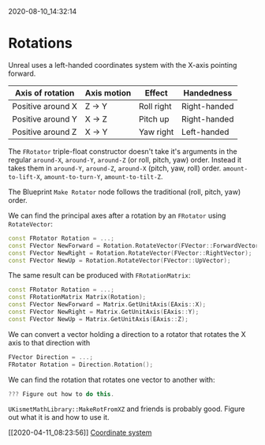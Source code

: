 2020-08-10_14:32:14

# Rotations
Unreal uses a left-handed coordinates system with the X-axis pointing forward.

| Axis of rotation | Axis motion | Effect | Handedness |
|------------------|-------------|--------|------------|
| Positive around X | Z → Y | Roll right | Right-handed |
| Positive around Y | X → Z | Pitch up | Right-handed |
| Positive around Z | X → Y | Yaw right | Left-handed |

The `FRotator` triple-float constructor doesn't take it's arguments in the regular
`around-X`, `around-Y`, `around-Z` (or roll, pitch, yaw) order.
Instead it takes them in
`around-Y`, `around-Z`, `around-X` (pitch, yaw, roll) order.
`amount-to-lift-X`, `amount-to-turn-Y`, `amount-to-tilt-Z`.

The Blueprint `Make Rotator` node follows the traditional (roll, pitch, yaw) order.

We can find the principal axes after a rotation by an `FRotator` using `RotateVector`:
```cpp
const FRotator Rotation = ...;
const FVector NewForward = Rotation.RotateVector(FVector::ForwardVector);
const FVector NewRight = Rotation.RotateVector(FVector::RightVector);
const FVector NewUp = Rotation.RotateVector(FVector::UpVector);
```

The same result can be produced with  `FRotationMatrix`:
```cpp
const FRotator Rotation = ...;
const FRotationMatrix Matrix(Rotation);
const FVector NewForward = Matrix.GetUnitAxis(EAxis::X);
const FVector NewRight = Matrix.GetUnitAxis(EAxis::Y);
const FVector NewUp = Matrix.GetUnitAxis(EAxis::Z);
```

We can convert a vector holding a direction to a rotator that rotates the X axis to that direction with
```cpp
FVector Direction = ...;
FRotator Rotation = Direction.Rotation();
```

We can find the rotation that rotates one vector to another with:
```cpp
??? Figure out how to do this.
```

`UKismetMathLibrary::MakeRotFromXZ` and friends is probably good. Figure out what it is and how to use it.

[[2020-04-11_08:23:56]] [Coordinate system](./Coordinate%20system.md)  